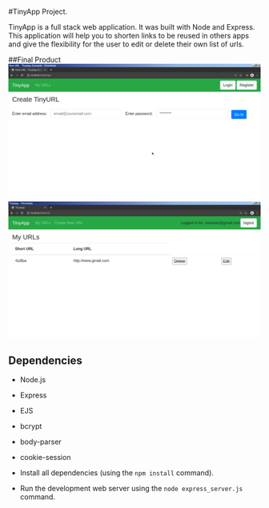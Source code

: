#TinyApp Project.

TinyApp is a full stack web application. It was built with Node and Express. This application will help you to shorten links to be reused in others apps and give the flexibility for the user to edit or delete their own list of urls.

##Final Product
!["TinyApp Login"](https://github.com/Andyiev/tinyapp/blob/master/docs/TinyApp-login.png?raw=true)
!["TinyApp Urls"](https://github.com/Andyiev/tinyapp/blob/master/docs/TinyApp-urls.png?raw=true)

## Dependencies

- Node.js
- Express
- EJS
- bcrypt
- body-parser
- cookie-session


- Install all dependencies (using the `npm install` command).
- Run the development web server using the `node express_server.js` command.